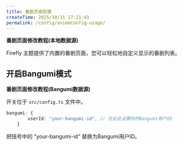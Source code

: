 ```yaml
---
title: 番剧页面配置
createTime: 2025/10/11 17:21:41
permalink: /config/animeConfig-usage/
---
```


**番剧页面修改教程(本地数据源)**

Firefly 主题提供了内置的番剧页面，您可以轻松地自定义显示的番剧列表。



## 开启Bangumi模式

**番剧页面修改教程(Bangumi数据源)**

开关位于 `src/config.ts` 文件中。
```typescript
bangumi: {
		userId: "your-bangumi-id", // 在此处设置你的Bangumi用户ID
	}
```

把括号中的 "your-bangumi-id" 替换为Bangumi用户ID。

